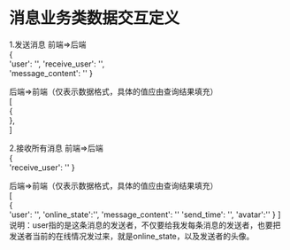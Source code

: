 # 消息业务类数据交互定义  
1.发送消息
前端=>后端  
{  
    'user': '',
    'receive_user': '',  
    'message_content': '' 
}  

后端=>前端（仅表示数据格式，具体的值应由查询结果填充）  
[  
    {  
    },  
]  

2.接收所有消息
前端=>后端  
{  
    'receive_user': ''
}  

后端=>前端（仅表示数据格式，具体的值应由查询结果填充）  
[  
    {  
        'user': '',
        'online_state':'',
        'message_content': '' 
        'send_time': '',
        'avatar':''
    }
] 
说明：user指的是这条消息的发送者，不仅要给我发每条消息的发送者，也要把发送者当前的在线情况发过来，就是online_state，以及发送者的头像。